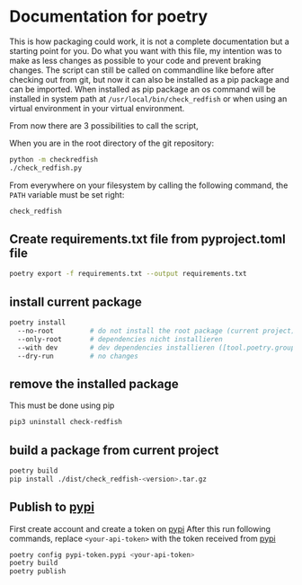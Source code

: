 # Documentation for poetry
This is how packaging could work, it is not a complete documentation but a starting point for you.
Do what you want with this file, my intention was to make as less changes as possible to your code and
prevent braking changes.
The script can still be called on commandline like before after checking out from git, but now it
can also be installed as a pip package and can be imported.
When installed as pip package an os command will be installed in system path at ```/usr/local/bin/check_redfish```
or when using an virtual environment in your virtual environment.

From now there are 3 possibilities to call the script,

When you are in the root directory of the git repository:

```bash
python -m checkredfish
./check_redfish.py
```

From everywhere on your filesystem by calling the following command, the ```PATH``` variable must be set right:

```bash
check_redfish
```


## Create requirements.txt file from pyproject.toml file
```bash
poetry export -f requirements.txt --output requirements.txt
```

## install current package
```bash
poetry install
  --no-root         # do not install the root package (current project)
  --only-root       # dependencies nicht installieren
  --with dev        # dev dependencies installieren ([tool.poetry.group.dev.dependencies])
  --dry-run         # no changes
```

## remove the installed package
This must be done using pip

```bash
pip3 uninstall check-redfish
```


## build a package from current project
```bash
poetry build
pip install ./dist/check_redfish-<version>.tar.gz
```

## Publish to [pypi](https://pypi.org)
First create account and create a token on [pypi](https://pypi.org)
After this run following commands, replace ```<your-api-token>``` with the token received from [pypi](https://pypi.org)

```bash
poetry config pypi-token.pypi <your-api-token>
poetry build
poetry publish
```
